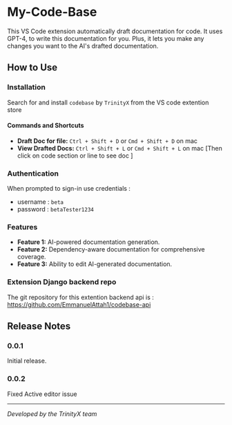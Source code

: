 # My-Code-Base

This VS Code extension automatically draft documentation for code. It uses GPT-4, to write this documentation for you. Plus, it lets you make any changes you want to the AI's drafted documentation.

## How to Use

### Installation
Search for and install `codebase` by `TrinityX` from the VS code extention store

#### Commands and Shortcuts

- **Draft Doc for file:** `Ctrl + Shift + D` or `Cmd + Shift + D` on mac 
- **View Drafted Docs:** `Ctrl + Shift + L` or `Cmd + Shift + L` on mac [Then click on code section or line to see doc ]


### Authentication
When prompted to sign-in use credentials :
- username : `beta`
- password : `betaTester1234`



### Features

- **Feature 1:** AI-powered documentation generation.
- **Feature 2:** Dependency-aware documentation for comprehensive coverage.
- **Feature 3:** Ability to edit AI-generated documentation.


### Extension Django backend repo
The git repository for this extention backend api is : https://github.com/EmmanuelAttah1/codebase-api

## Release Notes

### 0.0.1

Initial release.

### 0.0.2

Fixed Active editor issue

---

*Developed by the TrinityX team*

